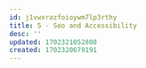```yaml
---
id: j1vwxrazfoioywm7lp3rthy
title: 5 - Seo and Accessibility
desc: ''
updated: 1702321052808
created: 1702320679191
---
```

